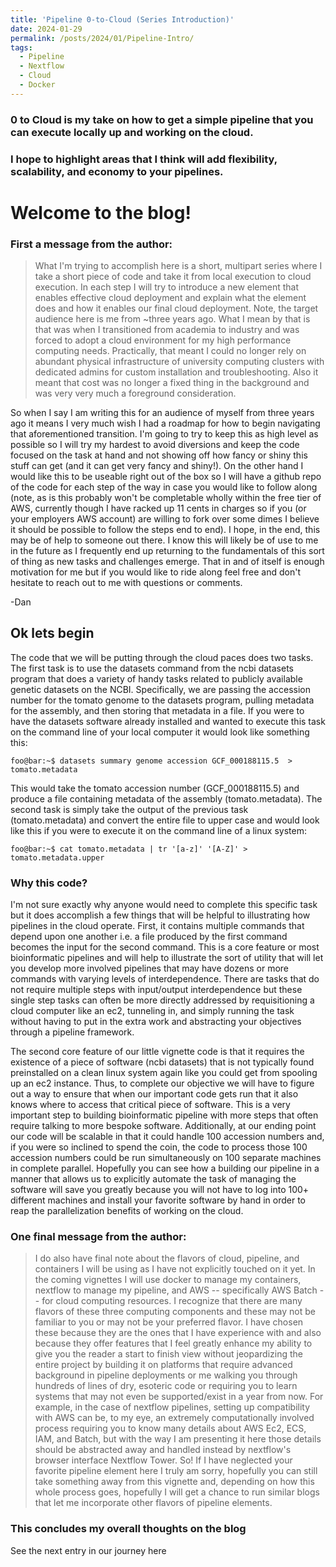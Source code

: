 ```yaml
---
title: 'Pipeline 0-to-Cloud (Series Introduction)'
date: 2024-01-29
permalink: /posts/2024/01/Pipeline-Intro/
tags:
  - Pipeline
  - Nextflow
  - Cloud
  - Docker
---
```


### 0 to Cloud is my take on how to get a simple pipeline that you can execute locally up and working on the cloud.
### I hope to highlight areas that I think will add flexibility, scalability, and economy to your pipelines.
# 
# Welcome to the blog!
### First a message from the author:

>What I'm trying to accomplish here is a short, multipart series where I take a short piece of code and take it from local execution to cloud execution.
In each step I will try to introduce a new element that enables effective cloud deployment and explain what the element does and how it enables our final cloud deployment.
Note, the target audience here is me from ~three years ago. What I mean by that is that was when I transitioned from academia to industry and was forced to adopt a cloud environment for my high performance computing needs.
Practically, that meant I could no longer rely on abundant physical infrastructure of university computing clusters with dedicated admins for custom installation and troubleshooting.
Also it meant that cost was no longer a fixed thing in the background and was very very much a foreground consideration.
>
So when I say I am writing this for an audience of myself from three years ago it means I very much wish I had a roadmap for how to begin navigating that aforementioned transition.
I'm going to try to keep this as high level as possible so I will try my hardest to avoid diversions and keep the code focused on the task at hand and not showing off how fancy or shiny this stuff can get (and it can get very fancy and shiny!).
On the other hand I would like this to be useable right out of the box so I will have a github repo of the code for each step of the way in case you would like to follow along (note, as is this probably won't be completable wholly within the free tier of AWS, currently though I have racked up 11 cents in charges so if you (or your employers AWS account) are willing to fork over some dimes I believe it should be possible to follow the steps end to end).
I hope, in the end, this may be of help to someone out there. I know this will likely be of use to me in the future as I frequently end up returning to the fundamentals of this sort of thing as new tasks and challenges emerge.
That in and of itself is enough motivation for me but if you would like to ride along feel free and don't hesitate to reach out to me with questions or comments.
>
-Dan

## Ok lets begin

The code that we will be putting through the cloud paces does two tasks.
The first task is to use the datasets command from the ncbi datasets program that does a variety of handy tasks related to publicly available genetic datasets on the NCBI.
Specifically, we are passing the accession number for the tomato genome to the datasets program, pulling metadata for the assembly, and then storing that metadata in a file.
If you were to have the datasets software already installed and wanted to execute this task on the command line of your local computer it would look like something this:

```console
foo@bar:~$ datasets summary genome accession GCF_000188115.5  > tomato.metadata
```


This would take the tomato accession number (GCF_000188115.5) and produce a file containing metadata of the assembly (tomato.metadata).
The second task is simply take the output of the previous task (tomato.metadata) and convert the entire file to upper case and would look like this if you were to execute it on the command line of a linux system:

```console
foo@bar:~$ cat tomato.metadata | tr '[a-z]' '[A-Z]' > tomato.metadata.upper
```

### Why this code?

I'm not sure exactly why anyone would need to complete this specific task but it does accomplish a few things that will be helpful to illustrating how pipelines in the cloud operate.
First, it contains multiple commands that depend upon one another i.e. a file produced by the first command becomes the input for the second command.
This is a core feature or most bioinformatic pipelines and will help to illustrate the sort of utility that will let you develop more involved pipelines that may have dozens or more commands with varying levels of interdependence.
There are tasks that do not require multiple steps with input/output interdependence but these single step tasks can often be more directly addressed by requisitioning a cloud computer like an ec2, tunneling in, and simply running the task without having to put in the extra work and abstracting your objectives through a pipeline framework.

The second core feature of our little vignette code is that it requires the existence of a piece of software (ncbi datasets) that is not typically found preinstalled on a clean linux system again like you could get from spooling up an ec2 instance.
Thus, to complete our objective we will have to figure out a way to ensure that when our important code gets run that it also knows where to access that critical piece of software.
This is a very important step to building bioinformatic pipeline with more steps that often require talking to more bespoke software.
Additionally, at our ending point our code will be scalable in that it could handle 100 accession numbers and, if you were so inclined to spend the coin, the code to process those 100 accession numbers could be run simultaneously on 100 separate machines in complete parallel.
Hopefully you can see how a building our pipeline in a manner that allows us to explicitly automate the task of managing the software will save you greatly because you will not have to log into 100+ different machines and install your favorite software by hand in order to reap the parallelization benefits of working on the cloud.

### One final message from the author:

> I do also have final note about the flavors of cloud, pipeline, and containers I will be using as I have not explicitly touched on it yet.
In the coming vignettes I will use docker to manage my containers, nextflow to manage my pipeline, and AWS -- specifically AWS Batch -- for cloud computing resources.
I recognize that there are many flavors of these three computing components and these may not be familiar to you or may not be your preferred flavor.
I have chosen these because they are the ones that I have experience with and also because they offer features that I feel greatly enhance my ability to give you the reader a start to finish view without jeopardizing the entire project by building it on platforms that require advanced background in pipeline deployments or me walking you through hundreds of lines of dry, esoteric code or requiring you to learn systems that may not even be supported/exist in a year from now.
For example, in the case of nextflow pipelines, setting up compatibility with AWS can be, to my eye, an extremely computationally involved process requiring you to know many details about AWS Ec2, ECS, IAM, and Batch, but with the way I am presenting it here those details should be abstracted away and handled instead by nextflow's browser interface Nextflow Tower.
So! If I have neglected your favorite pipeline element here I truly am sorry, hopefully you can still take something away from this vignette and, depending on how this whole process goes, hopefully I will get a chance to run similar blogs that let me incorporate other flavors of pipeline elements.


### This concludes my overall thoughts on the blog

See the next entry in our journey here
